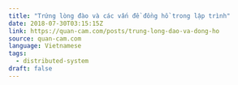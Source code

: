 ```yaml
---
title: "Trứng lòng đào và các vấn đề đồng hồ trong lập trình"
date: 2018-07-30T03:15:15Z
link: https://quan-cam.com/posts/trung-long-dao-va-dong-ho
source: quan-cam.com
language: Vietnamese
tags:
  - distributed-system
draft: false
---
```

